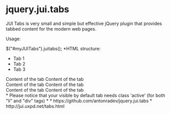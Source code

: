 jquery.jui.tabs
===============

JUI Tabs is very small and simple but effective jQuery plugin that provides tabbed content for the modern web pages.

Usage:

 $("#myJUITabs").juitabs();
 *HTML structure:
 <div class="jui-tabs-container" id="myJUITabs">
    <ul>
        <li class="active"><a>Tab 1</a></li>
        <li><a>Tab 2</a></li>
        <li><a>Tab 3</a></li>
    </ul>
    <div class="jui-tabs">
        <div class="jui-tab active">
            Content of the tab
            Content of the tab
        </div>
        <div class="jui-tab">
            Content of the tab
            Content of the tab
        </div>
        <div class="jui-tab">
            Content of the tab
            Content of the tab
        </div>
    </div>
 </div>
 * Please notice that your visible by default tab needs class 'active' (for both "li" and "div" tags)
 *
 * https://github.com/antonradev/jquery.jui.tabs
 * http://jui.uxpd.net/tabs.html
